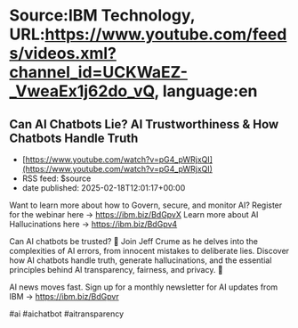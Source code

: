 # Source:IBM Technology, URL:https://www.youtube.com/feeds/videos.xml?channel_id=UCKWaEZ-_VweaEx1j62do_vQ, language:en

## Can AI Chatbots Lie? AI Trustworthiness & How Chatbots Handle Truth
 - [https://www.youtube.com/watch?v=pG4_pWRjxQI](https://www.youtube.com/watch?v=pG4_pWRjxQI)
 - RSS feed: $source
 - date published: 2025-02-18T12:01:17+00:00

Want to learn more about how to Govern, secure, and monitor AI? Register for the webinar here → https://ibm.biz/BdGpvX
Learn more about AI Hallucinations here → https://ibm.biz/BdGpv4

Can AI chatbots be trusted? 🧠 Join Jeff Crume as he delves into the complexities of AI errors, from innocent mistakes to deliberate lies. Discover how AI chatbots handle truth, generate hallucinations, and the essential principles behind AI transparency, fairness, and privacy. 🚀

AI news moves fast. Sign up for a monthly newsletter for AI updates from IBM → https://ibm.biz/BdGpvr

#ai #aichatbot #aitransparency

